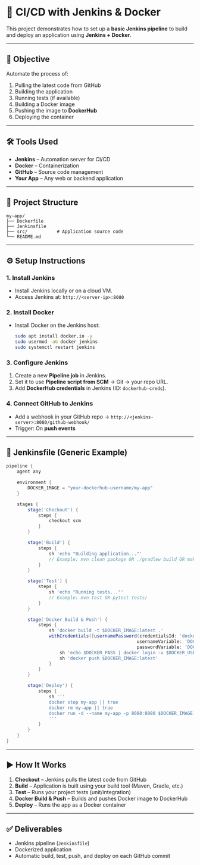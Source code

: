 
# 🚀 CI/CD with Jenkins & Docker

This project demonstrates how to set up a **basic Jenkins pipeline** to build and deploy an application using **Jenkins + Docker**.

---

## 📌 Objective

Automate the process of:

1. Pulling the latest code from GitHub
2. Building the application
3. Running tests (if available)
4. Building a Docker image
5. Pushing the image to **DockerHub**
6. Deploying the container

---

## 🛠 Tools Used

* **Jenkins** – Automation server for CI/CD
* **Docker** – Containerization
* **GitHub** – Source code management
* **Your App** – Any web or backend application

---

## 📂 Project Structure

```
my-app/
├── Dockerfile
├── Jenkinsfile
├── src/           # Application source code
└── README.md
```

---

## ⚙️ Setup Instructions

### 1. Install Jenkins

* Install Jenkins locally or on a cloud VM.
* Access Jenkins at: `http://<server-ip>:8080`

### 2. Install Docker

* Install Docker on the Jenkins host:

  ```bash
  sudo apt install docker.io -y
  sudo usermod -aG docker jenkins
  sudo systemctl restart jenkins
  ```

### 3. Configure Jenkins

1. Create a new **Pipeline job** in Jenkins.
2. Set it to use **Pipeline script from SCM** → Git → your repo URL.
3. Add **DockerHub credentials** in Jenkins (ID: `dockerhub-creds`).

### 4. Connect GitHub to Jenkins

* Add a webhook in your GitHub repo →
  `http://<jenkins-server>:8080/github-webhook/`
* Trigger: On **push events**

---

## 📜 Jenkinsfile (Generic Example)

```groovy
pipeline {
    agent any

    environment {
        DOCKER_IMAGE = "your-dockerhub-username/my-app"
    }

    stages {
        stage('Checkout') {
            steps {
                checkout scm
            }
        }

        stage('Build') {
            steps {
                sh 'echo "Building application..."'
                // Example: mvn clean package OR ./gradlew build OR make build
            }
        }

        stage('Test') {
            steps {
                sh 'echo "Running tests..."'
                // Example: mvn test OR pytest tests/
            }
        }

        stage('Docker Build & Push') {
            steps {
                sh 'docker build -t $DOCKER_IMAGE:latest .'
                withCredentials([usernamePassword(credentialsId: 'dockerhub-creds',
                                                 usernameVariable: 'DOCKER_USER',
                                                 passwordVariable: 'DOCKER_PASS')]) {
                    sh 'echo $DOCKER_PASS | docker login -u $DOCKER_USER --password-stdin'
                    sh 'docker push $DOCKER_IMAGE:latest'
                }
            }
        }

        stage('Deploy') {
            steps {
                sh '''
                docker stop my-app || true
                docker rm my-app || true
                docker run -d --name my-app -p 8080:8080 $DOCKER_IMAGE:latest
                '''
            }
        }
    }
}
```

---

## ▶️ How It Works

1. **Checkout** – Jenkins pulls the latest code from GitHub
2. **Build** – Application is built using your build tool (Maven, Gradle, etc.)
3. **Test** – Runs your project tests (unit/integration)
4. **Docker Build & Push** – Builds and pushes Docker image to DockerHub
5. **Deploy** – Runs the app as a Docker container

---

## ✅ Deliverables

* Jenkins pipeline (`Jenkinsfile`)
* Dockerized application
* Automatic build, test, push, and deploy on each GitHub commit
